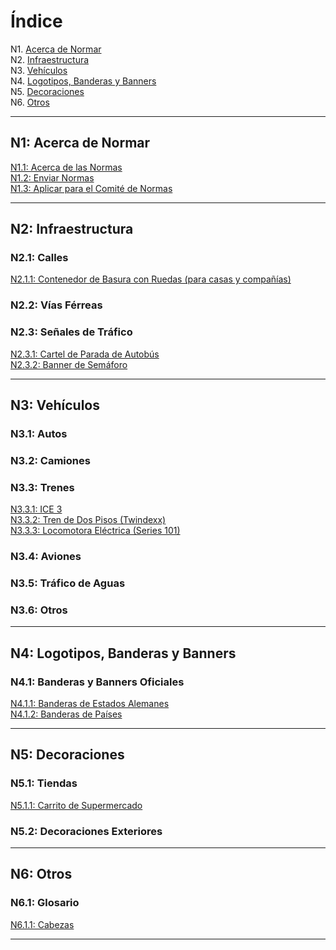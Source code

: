 # Índice

N1. [Acerca de Normar](#n1-acerca-de-normar)   
N2. [Infraestructura](#n2-infraestructura)   
N3. [Vehículos](#n3-vehículos)   
N4. [Logotipos, Banderas y Banners](#n4-logotipos-banderas-y-banners)   
N5. [Decoraciones](#n5-decoraciones)   
N6. [Otros](#n6-otros)

***

## N1: Acerca de Normar

[N1.1: Acerca de las Normas](/BTEN/ES/N1/1)   
[N1.2: Enviar Normas](/BTEN/ES/N1/2)   
[N1.3: Aplicar para el Comité de Normas](/BTEN/ES/N1/3)

***

## N2: Infraestructura
### N2.1: Calles
[N2.1.1: Contenedor de Basura con Ruedas (para casas y compañías)](/BTEN/ES/N2/1/1)   
### N2.2: Vías Férreas
### N2.3: Señales de Tráfico
[N2.3.1: Cartel de Parada de Autobús](/BTEN/ES/N2/3/1)   
[N2.3.2: Banner de Semáforo](/BTEN/ES/N2/3/2)

***

## N3: Vehículos
### N3.1: Autos
### N3.2: Camiones
### N3.3: Trenes
[N3.3.1: ICE 3](/BTEN/ES/N3/3/1)   
[N3.3.2: Tren de Dos Pisos (Twindexx)](/BTEN/ES/N3/3/2)   
[N3.3.3: Locomotora Eléctrica (Series 101)](/BTEN/ES/N3/3/3)
### N3.4: Aviones
### N3.5: Tráfico de Aguas
### N3.6: Otros

***

## N4: Logotipos, Banderas y Banners
### N4.1: Banderas y Banners Oficiales
[N4.1.1: Banderas de Estados Alemanes](/BTEN/ES/N4/1/1)   
[N4.1.2: Banderas de Países](/BTEN/ES/N4/1/2)

***

## N5: Decoraciones
### N5.1: Tiendas
[N5.1.1: Carrito de Supermercado](/BTEN/ES/N5/1/1)
### N5.2: Decoraciones Exteriores

***

## N6: Otros
### N6.1: Glosario
[N6.1.1: Cabezas](/BTEN/ES/N6/1/1)

***
